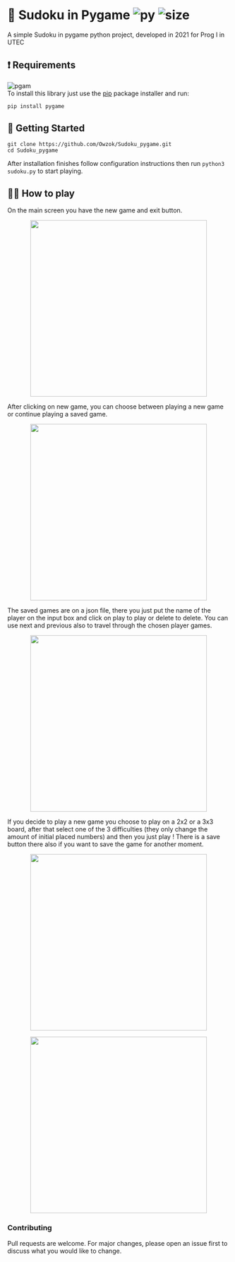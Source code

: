 # 🧠 Sudoku in Pygame ![py](https://img.shields.io/badge/python-3.1-blue) ![size](https://img.shields.io/badge/repo%20size-52.0%20KB-yellow)

A simple Sudoku in pygame python project, developed in 2021 for Prog I in UTEC

##  ❗ Requirements 
![pgam](https://img.shields.io/badge/pygame-2.1-red)  
To install this library just use the [pip](https://pip.pypa.io/en/stable/) package installer and run:
```py
pip install pygame
```
## 💾 Getting Started

```
git clone https://github.com/Owzok/Sudoku_pygame.git
cd Sudoku_pygame
```
After installation finishes follow configuration instructions then run ```python3 sudoku.py``` to start playing.

## 👨‍🏫 How to play
On the main screen you have the new game and exit button.  

<p align="center"><img src="https://imgur.com/35EeLvg.png " width=400></p>  

After clicking on new game, you can choose between playing a new game or continue playing a saved game.  

<p align="center"><img src="https://imgur.com/yfmdAvc.png " width=400></p>  

The saved games are on a json file, there you just put the name of the player on the input box and click on play to play or delete to delete. You can use next and previous also to travel through the chosen player games.

<p align="center"><img src="https://imgur.com/a680Llz.png " width=400></p>  

If you decide to play a new game you choose to play on a 2x2 or a 3x3 board, after that select one of the 3 difficulties (they only change the amount of initial placed numbers) and then you just play ! There is a save button there also if you want to save the game for another moment.

<p align="center"><img src="https://imgur.com/XIPNKn4.png" width=400></p>  


<p align="center"><img src="https://imgur.com/IEWNEbb.png" width=400></p>  

### Contributing
Pull requests are welcome. For major changes, please open an issue first to discuss what you would like to change.
